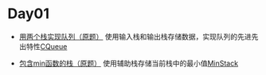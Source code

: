 # Day01

- [用两个栈实现队列（原题）](https://leetcode.cn/problems/yong-liang-ge-zhan-shi-xian-dui-lie-lcof/) 使用输入栈和输出栈存储数据，实现队列的先进先出特性[CQueue](./CQueue.java)

- [包含min函数的栈（原题）](https://leetcode.cn/problems/bao-han-minhan-shu-de-zhan-lcof/) 使用辅助栈存储当前栈中的最小值[MinStack](./MinStack.java)
